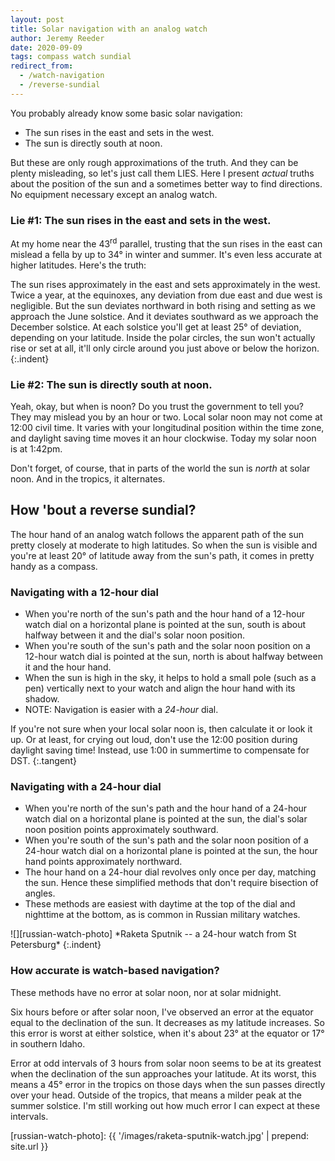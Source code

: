 ```yaml
---
layout: post
title: Solar navigation with an analog watch
author: Jeremy Reeder
date: 2020-09-09
tags: compass watch sundial
redirect_from:
  - /watch-navigation
  - /reverse-sundial
---
```


You probably already know some basic solar navigation:
- The sun rises in the east and sets in the west.
- The sun is directly south at noon.

But these are only rough approximations of the truth. And they can be plenty
misleading, so let's just call them LIES. Here I present _actual_ truths about
the position of the sun and a sometimes better way to find directions. No
equipment necessary except an analog watch.

### Lie #1: The sun rises in the east and sets in the west.

At my home near the 43<sup>rd</sup> parallel, trusting that the sun rises in
the east can mislead a fella by up to 34° in winter and summer. It's even less
accurate at higher latitudes. Here's the truth:

The sun rises approximately in the east and sets approximately in the west.
Twice a year, at the equinoxes, any deviation from due east and due west is
negligible.  But the sun deviates northward in both rising and setting as we
approach the June solstice.  And it deviates southward as we approach the
December solstice.  At each solstice you'll get at least 25° of deviation,
depending on your latitude.  Inside the polar circles, the sun won't actually
rise or set at all, it'll only circle around you just above or below the
horizon.
{:.indent}

### Lie #2: The sun is directly south at noon.

Yeah, okay, but when is noon? Do you trust the government to tell you? They may
mislead you by an hour or two. Local solar noon may not come at 12:00 civil
time. It varies with your longitudinal position within the time zone, and
daylight saving time moves it an hour clockwise. Today my solar noon is at
1:42pm.

Don't forget, of course, that in parts of the world the sun is _north_ at solar
noon. And in the tropics, it alternates.

## How 'bout a reverse sundial?

The hour hand of an analog watch follows the apparent path of the sun pretty
closely at moderate to high latitudes. So when the sun is visible and you're at
least 20° of latitude away from the sun's path, it comes in pretty handy as a
compass.

### Navigating with a 12-hour dial
- When you're north of the sun's path and the hour hand of a 12-hour watch dial on a horizontal plane is pointed at the sun, south is about halfway between it and the dial's solar noon position.
- When you're south of the sun's path and the solar noon position on a 12-hour watch dial is pointed at the sun, north is about halfway between it and the hour hand.
- When the sun is high in the sky, it helps to hold a small pole (such as a pen) vertically next to your watch and align the hour hand with its shadow.
- NOTE: Navigation is easier with a _24-hour_ dial.

If you're not sure when your local solar noon is, then calculate it or look it
up. Or at least, for crying out loud, don't use the 12:00 position during
daylight saving time! Instead, use 1:00 in summertime to compensate for DST.
{:.tangent}

### Navigating with a 24-hour dial
- When you're north of the sun's path and the hour hand of a 24-hour watch dial on a horizontal plane is pointed at the sun, the dial's solar noon position points approximately southward.
- When you're south of the sun's path and the solar noon position of a 24-hour watch dial on a horizontal plane is pointed at the sun, the hour hand points approximately northward.
- The hour hand on a 24-hour dial revolves only once per day, matching the sun. Hence these simplified methods that don't require bisection of angles.
- These methods are easiest with daytime at the top of the dial and nighttime at the bottom, as is common in Russian military watches.

<div class="gallery" markdown="1">
![][russian-watch-photo]
*Raketa Sputnik -- a 24-hour watch from St Petersburg*
{:.indent}
</div>

### How accurate is watch-based navigation?

These methods have no error at solar noon, nor at solar midnight.

Six hours before or after solar noon, I've observed an error at the equator equal to the declination of the sun. It decreases as my latitude increases. So this error is worst at either solstice, when it's about 23° at the equator or 17° in southern Idaho.

Error at odd intervals of 3 hours from solar noon seems to be at its greatest when the declination of the sun approaches your latitude. At its worst, this means a 45° error in the tropics on those days when the sun passes directly over your head. Outside of the tropics, that means a milder peak at the summer solstice. I'm still working out how much error I can expect at these intervals.


[russian-watch-photo]: {{ '/images/raketa-sputnik-watch.jpg' | prepend: site.url }}